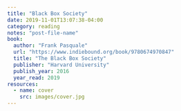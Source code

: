 ```yaml
---
title: "Black Box Society"
date: 2019-11-01T13:07:38-04:00
category: reading
notes: "post-file-name"
book:
  author: "Frank Pasquale"
  url: "https://www.indiebound.org/book/9780674970847"
  title: "The Black Box Society"
  publisher: "Harvard University"
  publish_year: 2016
  year_read: 2019
resources:
  - name: cover
    src: images/cover.jpg
---
```


